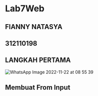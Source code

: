 # Lab7Web
## FIANNY NATASYA ##
## 312110198 ##

## LANGKAH PERTAMA ##
![WhatsApp Image 2022-11-22 at 08 55 39](https://user-images.githubusercontent.com/94009296/203198239-7d1ba7fb-94cd-4c80-822b-aa5f72191d76.jpeg)

## Membuat From Input ##
